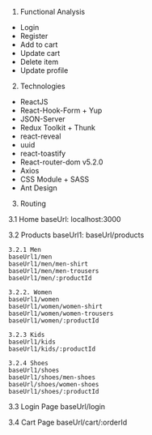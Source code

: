 1. Functional Analysis

-   Login
-   Register
-   Add to cart
-   Update cart
-   Delete item
-   Update profile

2. Technologies

-   ReactJS
-   React-Hook-Form + Yup
-   JSON-Server
-   Redux Toolkit + Thunk
-   react-reveal
-   uuid
-   react-toastify
-   React-router-dom v5.2.0
-   Axios
-   CSS Module + SASS
-   Ant Design

3. Routing

3.1 Home
baseUrl: localhost:3000

3.2 Products
baseUrl1: baseUrl/products

    3.2.1 Men
    baseUrl1/men
    baseUrl1/men/men-shirt
    baseUrl1/men/men-trousers
    baseUrl1/men/:productId

    3.2.2. Women
    baseUrl1/women
    baseUrl1/women/women-shirt
    baseUrl1/women/women-trousers
    baseUrl1/women/:productId

    3.2.3 Kids
    baseUrl1/kids
    baseUrl1/kids/:productId

    3.2.4 Shoes
    baseUrl1/shoes
    baseUrl1/shoes/men-shoes
    baseUrl/shoes/women-shoes
    baseUrl1/shoes/:productId

3.3 Login Page
baseUrl/login

3.4 Cart Page
baseUrl/cart/:orderId
